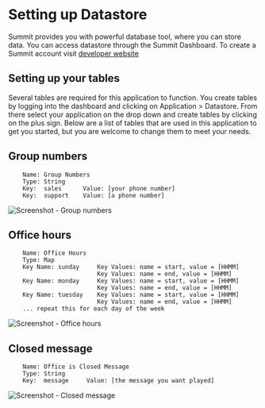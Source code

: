# Setting up Datastore

Summit provides you with powerful database tool, where you can
store data. You can access datastore through the Summit Dashboard. 
To create a Summit account visit [developer website](http://developers.corvisa.com)


## Setting up your tables
Several tables are required for this application to function. You
create tables by logging into the dashboard and clicking on 
Application > Datastore. From there select your application on the 
drop down and create tables by clicking on the plus sign. Below are
a list of tables that are used in this application to get you
started, but you are welcome to change them to meet your needs.
 
## Group numbers

 		Name: Group Numbers
 		Type: String
 		Key:  sales      Value: [your phone number]
 		Key:  support    Value: [a phone number]

![Screenshot - Group numbers](https://cloud.githubusercontent.com/assets/2274907/6675843/8345beac-cbf1-11e4-9d59-7dfda9e0b60a.png)

## Office hours
 		Name: Office Hours
 		Type: Map
 		Key Name: sunday     Key Values: name = start, value = [HHMM]
							 Key Values: name = end, value = [HHMM]
 		Key Name: monday     Key Values: name = start, value = [HHMM]
							 Key Values: name = end, value = [HHMM]
 		Key Name: tuesday    Key Values: name = start, value = [HHMM]
							 Key Values: name = end, value = [HHMM]
		... repeat this for each day of the week 

![Screenshot - Office hours](https://cloud.githubusercontent.com/assets/2274907/6675876/cd11b0cc-cbf1-11e4-8514-d2806518b0c1.png) 

## Closed message
 		Name: Office is Closed Message
 		Type: String
 		Key:  message     Value: [the message you want played]

![Screenshot - Closed message](https://cloud.githubusercontent.com/assets/2274907/6675925/2c8578ae-cbf2-11e4-996c-638574c78e16.png)